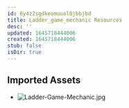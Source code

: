```yaml
---
id: 6y4z2sgdkeomuuol0jbbjbd
title: Ladder_game_mechanic Resources
desc: ''
updated: 1645718444006
created: 1645718444006
stub: false
isDir: true
---
```

## Imported Assets
- ![Ladder-Game-Mechanic.jpg](/assets/ladder-game-mechanic-g3jff3pue1dl.jpg)
